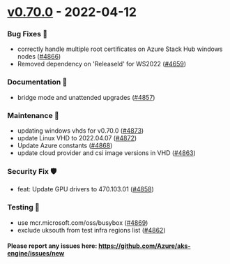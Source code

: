 
<a name="v0.70.0"></a>
# [v0.70.0] - 2022-04-12
### Bug Fixes 🐞
- correctly handle multiple root certificates on Azure Stack Hub windows nodes ([#4866](https://github.com/Azure/aks-engine/issues/4866))
- Removed dependency on 'ReleaseId' for WS2022 ([#4659](https://github.com/Azure/aks-engine/issues/4659))

### Documentation 📘
- bridge mode and unattended upgrades ([#4857](https://github.com/Azure/aks-engine/issues/4857))

### Maintenance 🔧
- updating windows vhds for v0.70.0 ([#4873](https://github.com/Azure/aks-engine/issues/4873))
- update Linux VHD to 2022.04.07 ([#4872](https://github.com/Azure/aks-engine/issues/4872))
- Update Azure constants ([#4868](https://github.com/Azure/aks-engine/issues/4868))
- update cloud provider and csi image versions in VHD ([#4863](https://github.com/Azure/aks-engine/issues/4863))

### Security Fix 🛡️
- feat: Update GPU drivers to 470.103.01 ([#4858](https://github.com/Azure/aks-engine/issues/4858))

### Testing 💚
- use mcr.microsoft.com/oss/busybox ([#4869](https://github.com/Azure/aks-engine/issues/4869))
- exclude uksouth from test infra regions list ([#4862](https://github.com/Azure/aks-engine/issues/4862))

#### Please report any issues here: https://github.com/Azure/aks-engine/issues/new
[Unreleased]: https://github.com/Azure/aks-engine/compare/v0.70.0...HEAD
[v0.70.0]: https://github.com/Azure/aks-engine/compare/v0.69.0...v0.70.0
